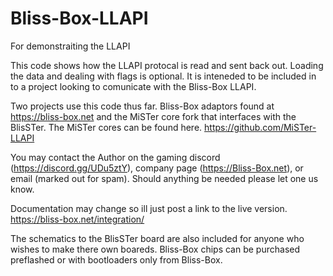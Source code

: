 # Bliss-Box-LLAPI
For demonstraiting the LLAPI 

This code shows how the LLAPI protocal is read and sent back out. Loading the data and dealing with flags is optional. 
It is inteneded to be included in to a project looking to comunicate with the Bliss-Box LLAPI.

Two projects use this code thus far. Bliss-Box adaptors found at https://bliss-box.net and the MiSTer core fork that interfaces with the BlisSTer. The MiSTer cores can be found here.  https://github.com/MiSTer-LLAPI

You may contact the Author on the gaming discord (https://discord.gg/UDu5ztY), company page (https://Bliss-Box.net), or email (marked out for spam).  Should anything be needed please let one us know. 

Documentation may change so ill just post a link to the live version.
https://bliss-box.net/integration/

The schematics to the BlisSTer board are also included for anyone who wishes to make there own boareds. Bliss-Box chips can be purchased preflashed or with bootloaders only from Bliss-Box. 

